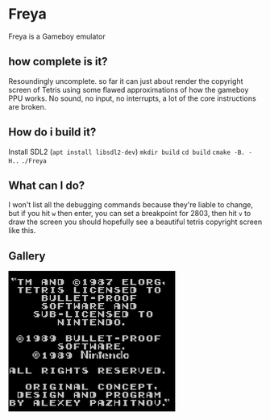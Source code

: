 # Freya
Freya is a Gameboy emulator

## how complete is it? 
Resoundingly uncomplete. so far it can just about render the copyright screen of Tetris using some flawed approximations of how the gameboy PPU works.
No sound, no input, no interrupts, a lot of the core instructions are broken.

## How do i build it? 
Install SDL2 (`apt install libsdl2-dev`)
`mkdir build` 
`cd build`
`cmake -B. -H..`
`./Freya`

## What can I do? 
I won't list all the debugging commands because they're liable to change, but if you hit 
`w` then enter, you can set a breakpoint for 2803, then hit `v` to draw the screen
you should hopefully see a beautiful tetris copyright screen like this.

## Gallery
![tetris copyright](image.png)
